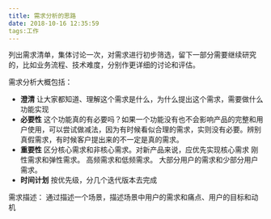 ```yaml
---
title: 需求分析的思路
date: 2018-10-16 12:35:59
tags:工作
---
```

列出需求清单，集体讨论一次，对需求进行初步筛选，留下一部分需要继续研究的，比如业务流程、技术难度，分别作更详细的讨论和评估。

需求分析大概包括：
- **澄清**
让大家都知道、理解这个需求是什么，为什么提出这个需求，需要做什么功能实现
- **必要性**
这个功能真的有必要吗？如果一个功能没有也不会影响产品的完整和用户使用，可以尝试做减法，因为有时候看似合理的需求，实则没有必要。辨别真假需求，有时候客户提出来的不一定是真的需求。
- **重要性**
区分核心需求和非核心需求。对新产品来说，应优先实现核心需求
刚性需求和弹性需求。
高频需求和低频需求。
大部分用户的需求和少部分用户需求。
- **时间计划**
按优先级，分几个迭代版本去完成

需求描述：
通过描述一个场景，描述场景中用户的需求和痛点、用户的目标和动机